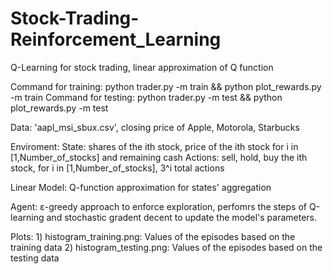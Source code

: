 # Stock-Trading-Reinforcement_Learning
Q-Learning for stock trading, linear approximation of Q function

Command for training: python trader.py -m train && python plot_rewards.py -m train
Command for testing: python trader.py -m test && python plot_rewards.py -m test

Data: 'aapl_msi_sbux.csv', closing price of Apple, Motorola, Starbucks

Enviroment:
	State: shares of the ith stock, price of the ith stock for i in [1,Number_of_stocks] and remaining cash
	Actions: sell, hold, buy the ith stock, for i in [1,Number_of_stocks], 3^i total actions 

Linear Model: Q-function approximation for states' aggregation

Agent: ε-greedy approach to enforce exploration, perfomrs the steps of Q-learning and stochastic gradent decent to update the model's parameters.

Plots: 
      1) histogram_training.png: Values of the episodes based on the training data
      2) histogram_testing.png: Values of the episodes based on the testing data
